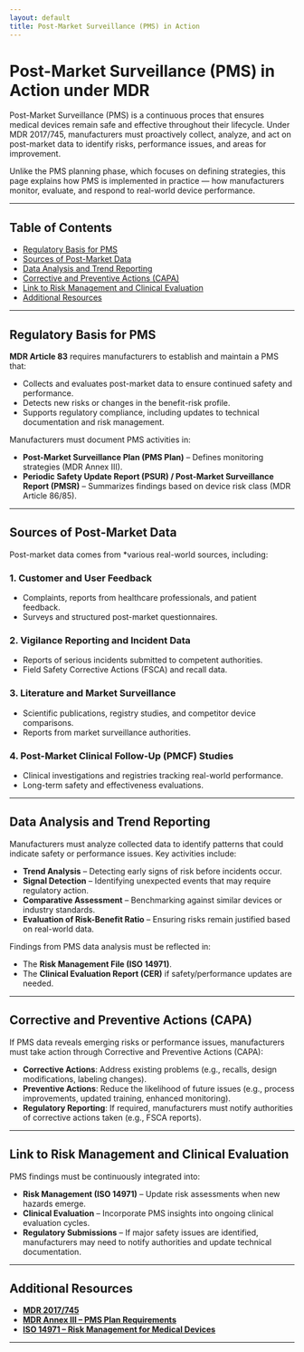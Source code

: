 ```yaml
---
layout: default
title: Post-Market Surveillance (PMS) in Action
---
```


# Post-Market Surveillance (PMS) in Action under MDR

Post-Market Surveillance (PMS) is a continuous proces that ensures medical devices remain safe and effective throughout their lifecycle. Under MDR 2017/745, manufacturers must proactively collect, analyze, and act on post-market data to identify risks, performance issues, and areas for improvement.

Unlike the PMS planning phase, which focuses on defining strategies, this page explains how PMS is implemented in practice — how manufacturers monitor, evaluate, and respond to real-world device performance.

---

## Table of Contents
- [Regulatory Basis for PMS](#regulatory-basis-for-pms)
- [Sources of Post-Market Data](#sources-of-post-market-data)
- [Data Analysis and Trend Reporting](#data-analysis-and-trend-reporting)
- [Corrective and Preventive Actions (CAPA)](#corrective-and-preventive-actions-capa)
- [Link to Risk Management and Clinical Evaluation](#link-to-risk-management-and-clinical-evaluation)
- [Additional Resources](#additional-resources)

---

## Regulatory Basis for PMS

**MDR Article 83** requires manufacturers to establish and maintain a PMS that:
- Collects and evaluates post-market data to ensure continued safety and performance.
- Detects new risks or changes in the benefit-risk profile.
- Supports regulatory compliance, including updates to technical documentation and risk management.

Manufacturers must document PMS activities in:
- **Post-Market Surveillance Plan (PMS Plan)** – Defines monitoring strategies (MDR Annex III).
- **Periodic Safety Update Report (PSUR) / Post-Market Surveillance Report (PMSR)** – Summarizes findings based on device risk class (MDR Article 86/85).

---

## Sources of Post-Market Data

Post-market data comes from *various real-world sources, including:

### **1. Customer and User Feedback**
- Complaints, reports from healthcare professionals, and patient feedback.
- Surveys and structured post-market questionnaires.

### **2. Vigilance Reporting and Incident Data**
- Reports of serious incidents submitted to competent authorities.
- Field Safety Corrective Actions (FSCA) and recall data.

### **3. Literature and Market Surveillance**
- Scientific publications, registry studies, and competitor device comparisons.
- Reports from market surveillance authorities.

### **4. Post-Market Clinical Follow-Up (PMCF) Studies**
- Clinical investigations and registries tracking real-world performance.
- Long-term safety and effectiveness evaluations.

---

## Data Analysis and Trend Reporting

Manufacturers must analyze collected data to identify patterns that could indicate safety or performance issues. Key activities include:

- **Trend Analysis** – Detecting early signs of risk before incidents occur.
- **Signal Detection** – Identifying unexpected events that may require regulatory action.
- **Comparative Assessment** – Benchmarking against similar devices or industry standards.
- **Evaluation of Risk-Benefit Ratio** – Ensuring risks remain justified based on real-world data.

Findings from PMS data analysis must be reflected in:
- The **Risk Management File (ISO 14971)**.
- The **Clinical Evaluation Report (CER)** if safety/performance updates are needed.

---

## Corrective and Preventive Actions (CAPA)

If PMS data reveals emerging risks or performance issues, manufacturers must take action through Corrective and Preventive Actions (CAPA):

- **Corrective Actions**: Address existing problems (e.g., recalls, design modifications, labeling changes).
- **Preventive Actions**: Reduce the likelihood of future issues (e.g., process improvements, updated training, enhanced monitoring).
- **Regulatory Reporting**: If required, manufacturers must notify authorities of corrective actions taken (e.g., FSCA reports).

---

## Link to Risk Management and Clinical Evaluation

PMS findings must be continuously integrated into:
- **Risk Management (ISO 14971)** – Update risk assessments when new hazards emerge.
- **Clinical Evaluation** – Incorporate PMS insights into ongoing clinical evaluation cycles.
- **Regulatory Submissions** – If major safety issues are identified, manufacturers may need to notify authorities and update technical documentation.

---

## Additional Resources

- **[MDR 2017/745](https://eur-lex.europa.eu/legal-content/EN/TXT/HTML/?uri=CELEX:32017R0745#d1e3576-1-1)**
- **[MDR Annex III – PMS Plan Requirements](https://eur-lex.europa.eu/legal-content/EN/TXT/HTML/?uri=CELEX:32017R0745#anx_III)**
- **[ISO 14971 – Risk Management for Medical Devices](https://www.iso.org/standard/72704.html)**

---

